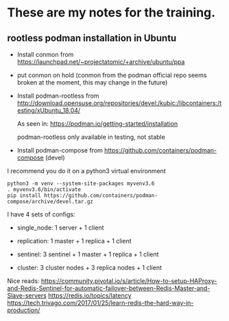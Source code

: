 # These are my notes for the training.

## rootless podman installation in Ubuntu

* Install conmon from https://launchpad.net/~projectatomic/+archive/ubuntu/ppa

* put conmon on hold (conmon from the podman official repo seems broken at the moment, this may change in the future)

* Install podman-rootless from
    http://download.opensuse.org/repositories/devel:/kubic:/libcontainers:/testing/xUbuntu_18.04/

    As seen in: https://podman.io/getting-started/installation

    podman-rootless only available in testing, not stable


* Install podman-compose from https://github.com/containers/podman-compose  (devel)

I recommend you do it on a python3 virtual environment
```
python3 -m venv --system-site-packages myvenv3.6 
. myvenv3.6/bin/activate
pip install https://github.com/containers/podman-compose/archive/devel.tar.gz
```


I have 4 sets of configs:

* single_node: 1 server + 1 client

* replication: 1 master + 1 replica + 1 client

* sentinel: 3 sentinel + 1 master + 1 replica + 1 client

* cluster: 3 cluster nodes + 3 replica nodes + 1 client





Nice reads:
https://community.pivotal.io/s/article/How-to-setup-HAProxy-and-Redis-Sentinel-for-automatic-failover-between-Redis-Master-and-Slave-servers
https://redis.io/topics/latency
https://tech.trivago.com/2017/01/25/learn-redis-the-hard-way-in-production/

